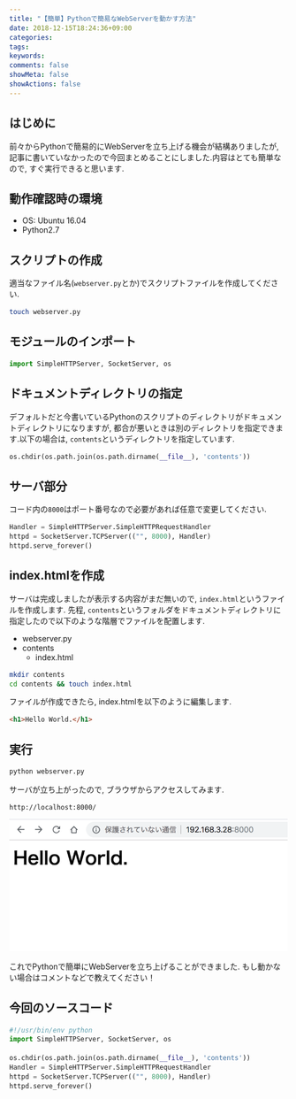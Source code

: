 ```yaml
---
title: "【簡単】Pythonで簡易なWebServerを動かす方法"
date: 2018-12-15T18:24:36+09:00
categories:
tags:
keywords:
comments: false
showMeta: false
showActions: false
---
```


## はじめに
前々からPythonで簡易的にWebServerを立ち上げる機会が結構ありましたが, 記事に書いていなかったので今回まとめることにしました.内容はとても簡単なので, すぐ実行できると思います.

## 動作確認時の環境

* OS: Ubuntu 16.04
* Python2.7

## スクリプトの作成
適当なファイル名(`webserver.py`とか)でスクリプトファイルを作成してください.
```bash
touch webserver.py
```

## モジュールのインポート
```python
import SimpleHTTPServer, SocketServer, os
```
## ドキュメントディレクトリの指定
デフォルトだと今書いているPythonのスクリプトのディレクトリがドキュメントディレクトリになりますが, 都合が悪いときは別のディレクトリを指定できます.以下の場合は, `contents`というディレクトリを指定しています.
```python
os.chdir(os.path.join(os.path.dirname(__file__), 'contents'))
```

## サーバ部分
コード内の`8000`はポート番号なので必要があれば任意で変更してください.
```python
Handler = SimpleHTTPServer.SimpleHTTPRequestHandler
httpd = SocketServer.TCPServer(("", 8000), Handler)
httpd.serve_forever()
```

## index.htmlを作成
サーバは完成しましたが表示する内容がまだ無いので, `index.html`というファイルを作成します.
先程, `contents`というフォルダをドキュメントディレクトリに指定したので以下のような階層でファイルを配置します.

* webserver.py
* contents
    * index.html

```bash
mkdir contents
cd contents && touch index.html
```

ファイルが作成できたら, index.htmlを以下のように編集します.
```html
<h1>Hello World.</h1>
```

## 実行
```bash
python webserver.py
```
サーバが立ち上がったので, ブラウザからアクセスしてみます.
```
http://localhost:8000/
```
![](20010210043330.png)

これでPythonで簡単にWebServerを立ち上げることができました.
もし動かない場合はコメントなどで教えてください！

## 今回のソースコード
```python
#!/usr/bin/env python
import SimpleHTTPServer, SocketServer, os

os.chdir(os.path.join(os.path.dirname(__file__), 'contents'))
Handler = SimpleHTTPServer.SimpleHTTPRequestHandler
httpd = SocketServer.TCPServer(("", 8000), Handler)
httpd.serve_forever()
```